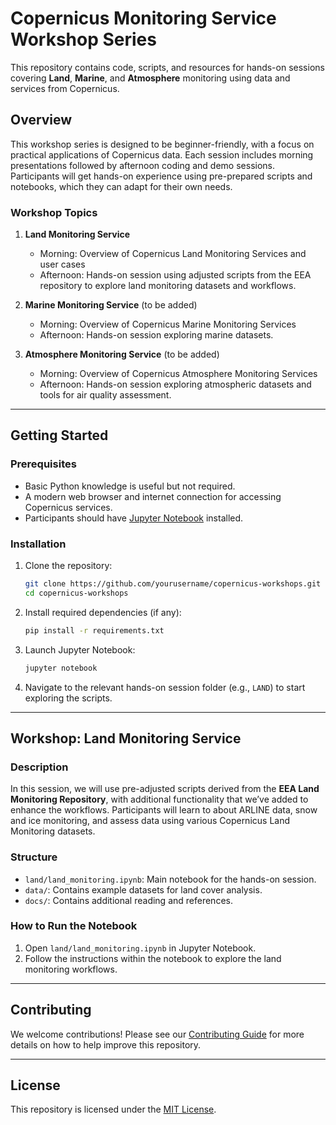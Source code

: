 # Copernicus Monitoring Service Workshop Series

This repository contains code, scripts, and resources for hands-on sessions covering **Land**, **Marine**, and **Atmosphere** monitoring using data and services from Copernicus.

## Overview

This workshop series is designed to be beginner-friendly, with a focus on practical applications of Copernicus data. Each session includes morning presentations followed by afternoon coding and demo sessions. Participants will get hands-on experience using pre-prepared scripts and notebooks, which they can adapt for their own needs.

### Workshop Topics

1. **Land Monitoring Service**
   - Morning: Overview of Copernicus Land Monitoring Services and user cases 
   - Afternoon: Hands-on session using adjusted scripts from the EEA repository to explore land monitoring datasets and workflows.
   
2. **Marine Monitoring Service** (to be added)
   - Morning: Overview of Copernicus Marine Monitoring Services
   - Afternoon: Hands-on session exploring marine datasets.

3. **Atmosphere Monitoring Service** (to be added)
   - Morning: Overview of Copernicus Atmosphere Monitoring Services
   - Afternoon: Hands-on session exploring atmospheric datasets and tools for air quality assessment.

---

## Getting Started

### Prerequisites

- Basic Python knowledge is useful but not required.
- A modern web browser and internet connection for accessing Copernicus services.
- Participants should have [Jupyter Notebook](https://jupyter.org/install) installed.

### Installation

1. Clone the repository:
    ```bash
    git clone https://github.com/yourusername/copernicus-workshops.git
    cd copernicus-workshops
    ```

2. Install required dependencies (if any):
    ```bash
    pip install -r requirements.txt
    ```

3. Launch Jupyter Notebook:
    ```bash
    jupyter notebook
    ```

4. Navigate to the relevant hands-on session folder (e.g., `LAND`) to start exploring the scripts.

---

## Workshop: Land Monitoring Service

### Description

In this session, we will use pre-adjusted scripts derived from the **EEA Land Monitoring Repository**, with additional functionality that we’ve added to enhance the workflows. Participants will learn to about ARLINE data, snow and ice monitoring, and assess data using various Copernicus Land Monitoring datasets.

### Structure

- `land/land_monitoring.ipynb`: Main notebook for the hands-on session.
- `data/`: Contains example datasets for land cover analysis.
- `docs/`: Contains additional reading and references.

### How to Run the Notebook

1. Open `land/land_monitoring.ipynb` in Jupyter Notebook.
2. Follow the instructions within the notebook to explore the land monitoring workflows.

---

## Contributing

We welcome contributions! Please see our [Contributing Guide](CONTRIBUTING.md) for more details on how to help improve this repository.

---

## License

This repository is licensed under the [MIT License](LICENSE).

